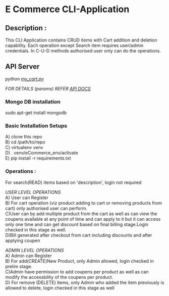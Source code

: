 # E Commerce CLI-Application

## Description : <br />
This CLI Application contains CRUD items with Cart addition and deletion capability. Each operation except Search item requires user/admin credentials. In C-U-D methods authorised user only can do the operations. <br />

##  API Server <br />
*python [my_cart.py](https://github.com/nidhiojha/eCommerce_CLI/blob/cli_application/my_cart.py)* <br />


*FOR DETAILS (params) REFER [API DOCS](https://github.com/nidhiojha/eCommerce_CLI/blob/cli_application/API_DOCS.md)* <br />


### Mongo DB installation <br />
sudo apt-get install mongodb <br />

### Basic Installation Setups <br />
A) clone this repo <br />
B) cd /path/to/repo <br />
C) virtualenv venv <br />
D) . venv/eCommerce_env/activate <br />
E) pip install -r requirements.txt <br />


### Operations : <br />
For search(READ) items based on 'description', login not required <br />

*USER LEVEL OPERATIONS* <br >
A) User can Register  <br />
B) For cart operation (viz product adding to cart or removing products from cart) only authorised user can perform.<br>
C)User can by add multiple product from the cart as well as can view the coupens available at any point of time and can apply to it but it can access only one time and can get discount based on final billing stage.Login checked in this stage as well.<br/>
D)Bill generated after checkout from cart including discounts and after applying coupen<br />

*ADMIN LEVEL OPERATIONS* <br >
A) Admin can Register  <br />
B) For add(CREATE)New Product, only Admin allowed, login checked in prelim stage. <br />
C)Admin have permission to add coupens per product as well as can modify the accessbility of the coupens per product.<br/>
D) For remove (DELETE) items, only Admin who added the item previously is allowed to delete, login checked in this stage as well <br />


